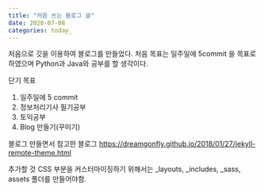 ```yaml
---
title: "처음 쓰는 블로그 글"
date: 2020-07-08
categories: today_
---
```


처음으로 깃을 이용하여 블로그를 만들었다.
처음 목표는 일주일에 5commit 을 목표로 하였으며 Python과 Java와 공부를 할 생각이다.

단기 목표

1. 일주일에 5 commit
2. 정보처리기사 필기공부
3. 토익공부
4. Blog 만들기(꾸미기)


블로그 만들면서 참고한 블로그
https://dreamgonfly.github.io/2018/01/27/jekyll-remote-theme.html

추가할 것 CSS 부분을 커스터마이징하기 위해서는 _layouts, _includes, _sass, assets 폴더를 만들어야함.
